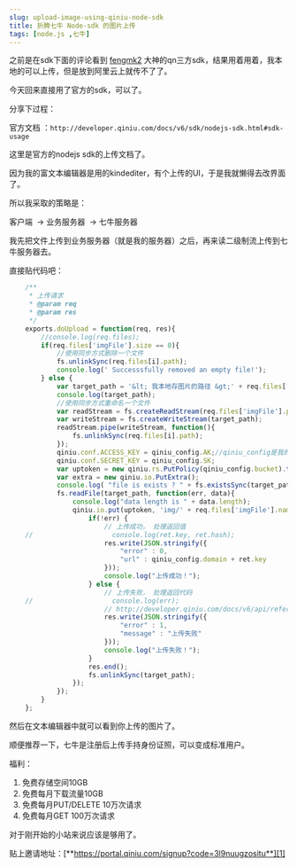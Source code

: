 ```yaml
---
slug: upload-image-using-qiniu-node-sdk
title: 折腾七牛 Node-sdk 的图片上传
tags: [node.js ,七牛]
---
```


 之前是在sdk下面的评论看到&nbsp;[fengmk2][0]&nbsp;大神的qn三方sdk，结果用着用着，我本地的可以上传，但是放到阿里云上就传不了了。

今天回来直接用了官方的sdk，可以了。

分享下过程：

官方文档 ：`http://developer.qiniu.com/docs/v6/sdk/nodejs-sdk.html#sdk-usage`

这里是官方的nodejs sdk的上传文档了。

 因为我的富文本编辑器是用的kindediter，有个上传的UI，于是我就懒得去改界面了。

 所以我采取的策略是：

 客户端 &nbsp;-&gt; 业务服务器 &nbsp;-&gt; 七牛服务器

 我先把文件上传到业务服务器（就是我的服务器）之后，再来读二级制流上传到七牛服务器去。

 直接贴代码吧：
```js
    /**
     * 上传请求
     * @param req
     * @param res
     */
    exports.doUpload = function(req, res){
    	//console.log(req.files);
        if(req.files['imgFile'].size == 0){
            //使用同步方式删除一个文件
            fs.unlinkSync(req.files[i].path);
            console.log(' Successsfully removed an empty file!');
        } else {
            var target_path = '&lt; 我本地存图片的路径 &gt;' + req.files['imgFile'].name;
            console.log(target_path);
            //使用同步方式重命名一个文件
            var readStream = fs.createReadStream(req.files['imgFile'].path);
            var writeStream = fs.createWriteStream(target_path);
            readStream.pipe(writeStream, function(){
                fs.unlinkSync(req.files[i].path);
            });
            qiniu.conf.ACCESS_KEY = qiniu_config.AK;//qiniu_config是我的配置文件
            qiniu.conf.SECRET_KEY = qiniu_config.SK;
            var uptoken = new qiniu.rs.PutPolicy(qiniu_config.bucket).token();
            var extra = new qiniu.io.PutExtra();
            console.log( "file is exists ? " + fs.existsSync(target_path));
            fs.readFile(target_path, function(err, data){
                console.log("data length is " + data.length);
                qiniu.io.put(uptoken, 'img/' + req.files['imgFile'].name, data, extra, function(err, ret) {
                    if(!err) {
                        // 上传成功， 处理返回值
    //                    console.log(ret.key, ret.hash);
                        res.write(JSON.stringify({
                            "error" : 0,
                            "url" : qiniu_config.domain + ret.key
                        }));
                        console.log("上传成功！");
                    } else {
                        // 上传失败， 处理返回代码
    //                    console.log(err);
                        // http://developer.qiniu.com/docs/v6/api/reference/codes.html
                        res.write(JSON.stringify({
                            "error" : 1,
                            "message" : "上传失败"
                        }));
                        console.log("上传失败！");
                    }
                    res.end();
                    fs.unlinkSync(target_path);
                });
            });
        }
    };
```

然后在文本编辑器中就可以看到你上传的图片了。

 顺便推荐一下，七牛是注册后上传手持身份证照，可以变成标准用户。

 福利：

1. 免费存储空间10GB
1. 免费每月下载流量10GB
1. 免费每月PUT/DELETE 10万次请求
1. 免费每月GET 100万次请求

 对于刚开始的小站来说应该是够用了。

 贴上邀请地址：[**https://portal.qiniu.com/signup?code=3l9nuugzositu**][1]

[0]: https://cnodejs.org/user/fengmk2
[1]: https://portal.qiniu.com/signup?code=3l9nuugzositu
